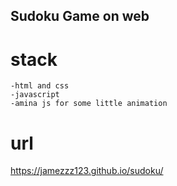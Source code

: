 ## Sudoku Game on web

# stack

    -html and css
    -javascript
    -amina js for some little animation
# url

https://jamezzz123.github.io/sudoku/
